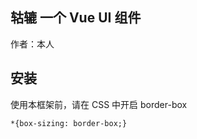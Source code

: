 ## 轱辘 一个 Vue UI 组件

作者：本人


## 安装

使用本框架前，请在 CSS 中开启 border-box

```$xslt
*{box-sizing: border-box;}
```

